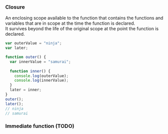 ### Closure

An enclosing scope available to the function that contains the functions and variables that are in scope at the time the function is declared.  
It survives beyond the life of the original scope at the point the function is declared.

```javascript
var outerValue = "ninja";
var later;

function outer() {
  var innerValue = "samurai";
  
  function inner() {
    console.log(outerValue);
    console.log(innerValue);
  }
  later = inner;
}
outer();
later();
// ninja
// samurai
```

### Immediate function (TODO)
